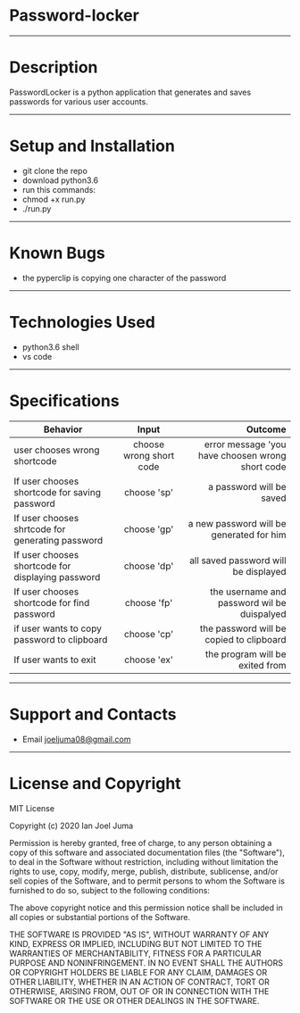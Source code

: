 # Password-locker
***
# Description
PasswordLocker is a python application that generates and saves passwords for various user accounts.
***
# Setup and Installation
* git clone the repo
* download python3.6
* run this commands:
* chmod +x run.py
* ./run.py
***
# Known Bugs
* the pyperclip is copying one character of the password
***
# Technologies Used
* python3.6 shell
* vs code
***
# Specifications
| Behavior        | Input           | Outcome  |
| ------------- |:-------------:| -----:|
| user chooses wrong shortcode |choose wrong short code | error message 'you have choosen wrong short code |
| If user chooses shortcode for saving password| choose 'sp' | a password will be saved|
| If user chooses shrtcode for generating password | choose 'gp'| a new password will be generated for him |
| If user chooses shortcode for displaying password |  choose 'dp'| all saved password will be displayed |
| If user chooses shortcode for find password | choose 'fp'| the username and password wil be duispalyed |
|if user wants to copy password to clipboard| choose 'cp'|the password will be copied to clipboard|
|If user wants to exit| choose 'ex'| the program will be exited from|
***
# Support and Contacts
* Email joeljuma08@gmail.com
***
# License and Copyright
MIT License

Copyright (c) 2020 Ian Joel Juma

Permission is hereby granted, free of charge, to any person obtaining a copy of this software and associated documentation files (the "Software"), to deal in the Software without restriction, including without limitation the rights to use, copy, modify, merge, publish, distribute, sublicense, and/or sell copies of the Software, and to permit persons to whom the Software is furnished to do so, subject to the following conditions:

The above copyright notice and this permission notice shall be included in all copies or substantial portions of the Software.

THE SOFTWARE IS PROVIDED "AS IS", WITHOUT WARRANTY OF ANY KIND, EXPRESS OR IMPLIED, INCLUDING BUT NOT LIMITED TO THE WARRANTIES OF MERCHANTABILITY, FITNESS FOR A PARTICULAR PURPOSE AND NONINFRINGEMENT. IN NO EVENT SHALL THE AUTHORS OR COPYRIGHT HOLDERS BE LIABLE FOR ANY CLAIM, DAMAGES OR OTHER LIABILITY, WHETHER IN AN ACTION OF CONTRACT, TORT OR OTHERWISE, ARISING FROM, OUT OF OR IN CONNECTION WITH THE SOFTWARE OR THE USE OR OTHER DEALINGS IN THE SOFTWARE.

